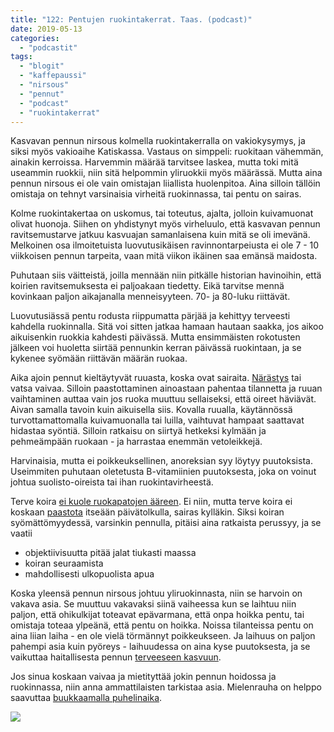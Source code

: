 ```yaml
---
title: "122: Pentujen ruokintakerrat. Taas. (podcast)"
date: 2019-05-13
categories: 
  - "podcastit"
tags: 
  - "blogit"
  - "kaffepaussi"
  - "nirsous"
  - "pennut"
  - "podcast"
  - "ruokintakerrat"
---
```


Kasvavan pennun nirsous kolmella ruokintakerralla on vakiokysymys, ja siksi myös vakioaihe Katiskassa. Vastaus on simppeli: ruokitaan vähemmän, ainakin kerroissa. Harvemmin määrää tarvitsee laskea, mutta toki mitä useammin ruokkii, niin sitä helpommin yliruokkii myös määrässä. Mutta aina pennun nirsous ei ole vain omistajan liiallista huolenpitoa. Aina silloin tällöin omistaja on tehnyt varsinaisia virheitä ruokinnassa, tai pentu on sairas.

<!--more-->

Kolme ruokintakertaa on uskomus, tai toteutus, ajalta, jolloin kuivamuonat olivat huonoja. Siihen on yhdistynyt myös virheluulo, että kasvavan pennun ravitsemustarve jatkuu kasvuajan samanlaisena kuin mitä se oli imevänä. Melkoinen osa ilmoitetuista luovutusikäisen ravinnontarpeiusta ei ole 7 - 10 viikkoisen pennun tarpeita, vaan mitä viikon ikäinen saa emänsä maidosta.

Puhutaan siis väitteistä, joilla mennään niin pitkälle historian havinoihin, että koirien ravitsemuksesta ei paljoakaan tiedetty. Eikä tarvitse mennä kovinkaan paljon aikajanalla menneisyyteen. 70- ja 80-luku riittävät.

Luovutusiässä pentu rodusta riippumatta pärjää ja kehittyy terveesti kahdella ruokinnalla. Sitä voi sitten jatkaa hamaan hautaan saakka, jos aikoo aikuisenkin ruokkia kahdesti päivässä. Mutta ensimmäisten rokotusten jälkeen voi huoletta siirtää pennunkin kerran päivässä ruokintaan, ja se kykenee syömään riittävän määrän ruokaa.

Aika ajoin pennut kieltäytyvät ruuasta, koska ovat sairaita. [Närästys](https://www.katiska.eu/tieto/koira-terveys-narastys/koiran-narastys/) tai vatsa vaivaa. Silloin paastottaminen ainoastaan pahentaa tilannetta ja ruuan vaihtaminen auttaa vain jos ruoka muuttuu sellaiseksi, että oireet häviävät. Aivan samalla tavoin kuin aikuisella siis. Kovalla ruualla, käytännössä turvottamattomalla kuivamuonalla tai luilla, vaihtuvat hampaat saattavat hidastaa syöntiä. Silloin ratkaisu on siirtyä hetkeksi kylmään ja pehmeämpään ruokaan - ja harrastaa enemmän vetoleikkejä.

Harvinaisia, mutta ei poikkeuksellinen, anoreksian syy löytyy puutoksista. Useimmiten puhutaan oletetusta B-vitamiinien puutoksesta, joka on voinut johtua suolisto-oireista tai ihan ruokintavirheestä.

Terve koira [ei kuole ruokapatojen ääreen](https://www.katiska.eu/tieto/nirsot-ja-ahneet/koira-ei-kuole-ruokapatojen-aareen/). Ei niin, mutta terve koira ei koskaan [paastota](https://www.katiska.eu/tieto/koira-syominen-yleinen/koiran-paasto/) itseään päivätolkulla, sairas kylläkin. Siksi koiran syömättömyydessä, varsinkin pennulla, pitäisi aina ratkaista perussyy, ja se vaatii

- objektiivisuutta pitää jalat tiukasti maassa
- koiran seuraamista
- mahdollisesti ulkopuolista apua

Koska yleensä pennun nirsous johtuu yliruokinnasta, niin se harvoin on vakava asia. Se muuttuu vakavaksi siinä vaiheessa kun se laihtuu niin paljon, että ohikulkijat toteavat epävarmana, että onpa hoikka pentu, tai omistaja toteaa ylpeänä, että pentu on hoikka. Noissa tilanteissa pentu on aina liian laiha - en ole vielä törmännyt poikkeukseen. Ja laihuus on paljon pahempi asia kuin pyöreys - laihuudessa on aina kyse puutoksesta, ja se vaikuttaa haitallisesta pennun [terveeseen kasvuun](https://www.katiska.eu/tieto/koira-kasvava-pentu/pennun-ruokinta-ja-kasvu-2/).

Jos sinua koskaan vaivaa ja mietityttää jokin pennun hoidossa ja ruokinnassa, niin anna ammattilaisten tarkistaa asia. Mielenrauha on helppo saavuttaa [buukkaamalla puhelinaika](https://store.katiska.info/tuote/puhelinneuvonta/).

[![](images/koiran-ruokintaneuvonta.jpg)](https://store.katiska.info/tuote/puhelinneuvonta/)
